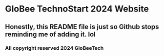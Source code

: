 # GloBee TechnoStart 2024 Website
## Honestly, this README file is just so Github stops reminding me of adding it. lol

### All copyright reserved 2024 GloBeeTech